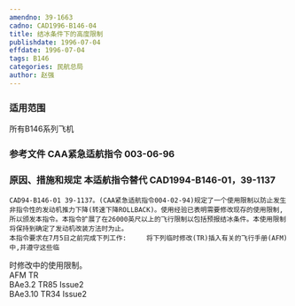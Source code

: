 ```yaml
---
amendno: 39-1663
cadno: CAD1996-B146-04
title: 结冰条件下的高度限制
publishdate: 1996-07-04
effdate: 1996-07-04
tags: B146
categories: 民航总局
author: 赵强
---
```


### 适用范围 
所有B146系列飞机

### 参考文件    CAA紧急适航指令 003-06-96 

### 原因、措施和规定 本适航指令替代 CAD1994-B146-01，39-1137 
    CAD94-B146-01 39-1137。(CAA紧急适航指令004-02-94)规定了一个使用限制以防止发生非指令性的发动机推力下降(转速下降ROLLBACK)。使用经验已表明需要修改现存的使用限制,所以颁发本指令。本指令扩展了在26000英尺以上的飞行限制以包括预报结冰条件。本使用限制将保持到确定了发动机改装方法时为止。 
    本指令要求在7月5日之前完成下列工作:     将下列临时修改(TR)插入有关的飞行手册(AFM)中,并遵守这些临
时修改中的使用限制。  
AFM  TR  
BAe3.2  TR85 Issue2  
BAe3.10  TR34 Issue2  

  
